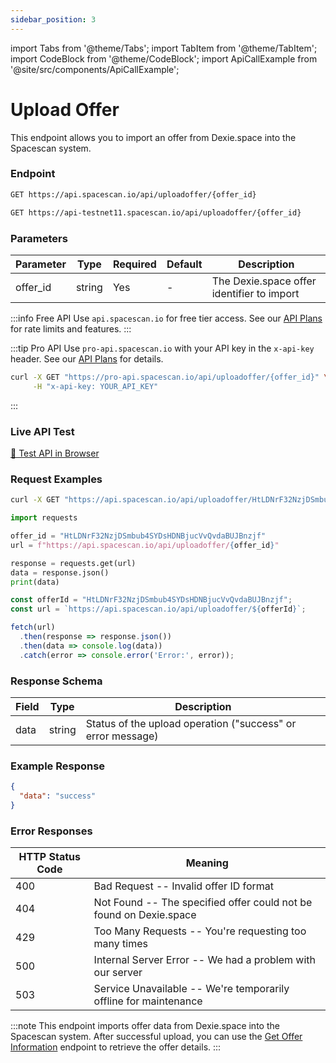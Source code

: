 ```yaml
---
sidebar_position: 3
---
```

import Tabs from '@theme/Tabs';
import TabItem from '@theme/TabItem';
import CodeBlock from '@theme/CodeBlock';
import ApiCallExample from '@site/src/components/ApiCallExample';

# Upload Offer

This endpoint allows you to import an offer from Dexie.space into the Spacescan system.

### Endpoint

<Tabs>
  <TabItem value="mainnet" label="Mainnet">

```bash
GET https://api.spacescan.io/api/uploadoffer/{offer_id}
```

  </TabItem>
  <TabItem value="testnet" label="Testnet">

```bash
GET https://api-testnet11.spacescan.io/api/uploadoffer/{offer_id}
```

  </TabItem>
</Tabs>

### Parameters

| Parameter | Type | Required | Default | Description |
|-----------|------|----------|---------|-------------|
| offer_id | string | Yes | - | The Dexie.space offer identifier to import |

:::info Free API
Use `api.spacescan.io` for free tier access. See our [API Plans](https://spacescan.io/apis#plans) for rate limits and features.
:::

:::tip Pro API
Use `pro-api.spacescan.io` with your API key in the `x-api-key` header. See our [API Plans](https://spacescan.io/apis#plans) for details.

```bash
curl -X GET "https://pro-api.spacescan.io/api/uploadoffer/{offer_id}" \
     -H "x-api-key: YOUR_API_KEY"
```
:::

### Live API Test

<Tabs>
  <TabItem value="mainnet" label="Mainnet">
    <a href="https://api.spacescan.io/api/uploadoffer/8c77de1427156b98fb15cce77d908f79bd69f6b4b8e3a60d8e051dac481b5365" target="_blank" rel="noopener noreferrer" className="api-test-button">
      🚀 Test API in Browser
    </a>
  </TabItem>
</Tabs>

### Request Examples

<Tabs>
  <TabItem value="curl" label="cURL">

```bash
curl -X GET "https://api.spacescan.io/api/uploadoffer/HtLDNrF32NzjDSmbub4SYDsHDNBjucVvQvdaBUJBnzjf"
```

  </TabItem>
  <TabItem value="python" label="Python">

```python
import requests

offer_id = "HtLDNrF32NzjDSmbub4SYDsHDNBjucVvQvdaBUJBnzjf"
url = f"https://api.spacescan.io/api/uploadoffer/{offer_id}"

response = requests.get(url)
data = response.json()
print(data)
```

  </TabItem>
  <TabItem value="javascript" label="JavaScript">

```javascript
const offerId = "HtLDNrF32NzjDSmbub4SYDsHDNBjucVvQvdaBUJBnzjf";
const url = `https://api.spacescan.io/api/uploadoffer/${offerId}`;

fetch(url)
  .then(response => response.json())
  .then(data => console.log(data))
  .catch(error => console.error('Error:', error));
```

  </TabItem>
</Tabs>

### Response Schema

| Field | Type | Description |
|-------|------|-------------|
| data | string | Status of the upload operation ("success" or error message) |

### Example Response

```json
{
  "data": "success"
}
```

### Error Responses

| HTTP Status Code | Meaning |
|-----------------|---------|
| 400 | Bad Request -- Invalid offer ID format |
| 404 | Not Found -- The specified offer could not be found on Dexie.space |
| 429 | Too Many Requests -- You're requesting too many times |
| 500 | Internal Server Error -- We had a problem with our server |
| 503 | Service Unavailable -- We're temporarily offline for maintenance |

:::note
This endpoint imports offer data from Dexie.space into the Spacescan system. After successful upload, you can use the [Get Offer Information](/docs/api/offers/info) endpoint to retrieve the offer details.
::: 
